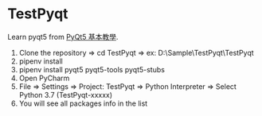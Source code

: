 # TestPyqt
Learn pyqt5 from [PyQt5 基本教學](https://clay-atlas.com/blog/2019/08/26/python-chinese-pyqt5-tutorial-install/).

1. Clone the repository => cd TestPyqt => ex: D:\Sample\TestPyqt\TestPyqt
2. pipenv install
3. pipenv install pyqt5 pyqt5-tools pyqt5-stubs
4. Open PyCharm
5. File => Settings => Project: TestPyqt => Python Interpreter => Select Python 3.7 (TestPyqt-xxxxx)
6. You will see all packages info in the list